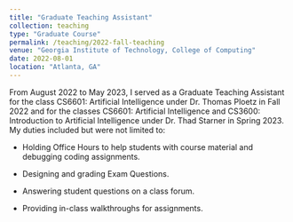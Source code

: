 ```yaml
---
title: "Graduate Teaching Assistant"
collection: teaching
type: "Graduate Course"
permalink: /teaching/2022-fall-teaching
venue: "Georgia Institute of Technology, College of Computing"
date: 2022-08-01
location: "Atlanta, GA"
---
```


From August 2022 to May 2023, I served as a Graduate Teaching Assistant for the class CS6601: Artificial Intelligence under Dr. Thomas Ploetz in Fall 2022 and for the classes CS6601: Artificial Intelligence and CS3600: Introduction to Artificial Intelligence under Dr. Thad Starner in Spring 2023. My duties included but were not limited to:

* Holding Office Hours to help students with course material and debugging coding assignments.

* Designing and grading Exam Questions.

* Answering student questions on a class forum.

* Providing in-class walkthroughs for assignments.